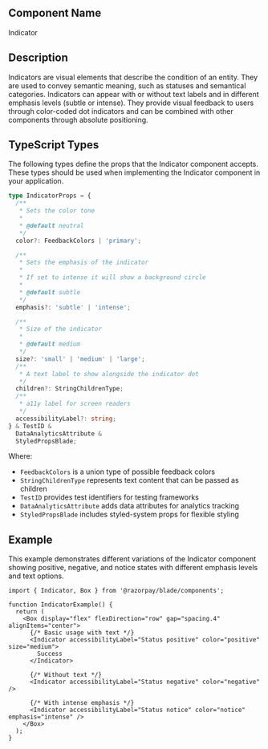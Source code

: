 ## Component Name

Indicator

## Description

Indicators are visual elements that describe the condition of an entity. They are used to convey semantic meaning, such as statuses and semantical categories. Indicators can appear with or without text labels and in different emphasis levels (subtle or intense). They provide visual feedback to users through color-coded dot indicators and can be combined with other components through absolute positioning.

## TypeScript Types

The following types define the props that the Indicator component accepts. These types should be used when implementing the Indicator component in your application.

```typescript
type IndicatorProps = {
  /**
   * Sets the color tone
   *
   * @default neutral
   */
  color?: FeedbackColors | 'primary';

  /**
   * Sets the emphasis of the indicator
   *
   * If set to intense it will show a background circle
   *
   * @default subtle
   */
  emphasis?: 'subtle' | 'intense';

  /**
   * Size of the indicator
   *
   * @default medium
   */
  size?: 'small' | 'medium' | 'large';
  /**
   * A text label to show alongside the indicator dot
   */
  children?: StringChildrenType;
  /**
   * a11y label for screen readers
   */
  accessibilityLabel?: string;
} & TestID &
  DataAnalyticsAttribute &
  StyledPropsBlade;
```

Where:
- `FeedbackColors` is a union type of possible feedback colors
- `StringChildrenType` represents text content that can be passed as children
- `TestID` provides test identifiers for testing frameworks
- `DataAnalyticsAttribute` adds data attributes for analytics tracking
- `StyledPropsBlade` includes styled-system props for flexible styling

## Example

This example demonstrates different variations of the Indicator component showing positive, negative, and notice states with different emphasis levels and text options.

```tsx
import { Indicator, Box } from '@razorpay/blade/components';

function IndicatorExample() {
  return (
    <Box display="flex" flexDirection="row" gap="spacing.4" alignItems="center">
      {/* Basic usage with text */}
      <Indicator accessibilityLabel="Status positive" color="positive" size="medium">
        Success
      </Indicator>

      {/* Without text */}
      <Indicator accessibilityLabel="Status negative" color="negative" />

      {/* With intense emphasis */}
      <Indicator accessibilityLabel="Status notice" color="notice" emphasis="intense" />
    </Box>
  );
}
```
